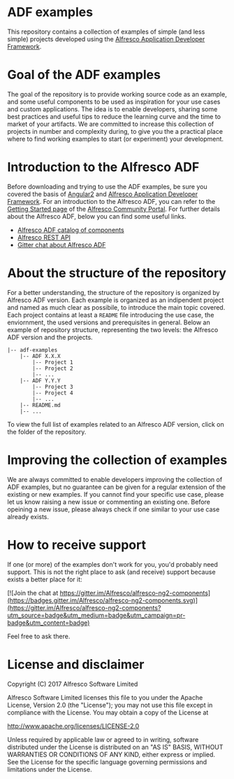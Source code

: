 # ADF examples

This repository contains a collection of examples of simple (and less simple) projects developed using the [Alfresco Application Developer Framework](https://github.com/Alfresco/alfresco-ng2-components). 

# Goal of the ADF examples

The goal of the repository is to provide working source code as an example, and some useful components to be used as inspiration for your use cases and custom applications.
The idea is to enable developers, sharing some best practices and useful tips to reduce the learning curve and the time to market of your artifacts.
We are committed to increase this collection of projects in number and complexity during, to give you the a practical place where to find working examples to start (or experiment) your development.

# Introduction to the Alfresco ADF

Before downloading and trying to use the ADF examples, be sure you covered the basis of [Angular2](https://angular.io/) and [Alfresco Application Developer Framework](https://github.com/Alfresco/alfresco-ng2-components).
For an introduction to the Alfresco ADF, you can refer to the [Getting Started page](https://community.alfresco.com/community/application-development-framework/pages/get-started) of the [Alfresco Community Portal](https://community.alfresco.com/).
For further details about the Alfresco ADF, below you can find some useful links.

- [Alfresco ADF catalog of components](http://devproducts.alfresco.com/)
- [Alfresco REST API](https://api-explorer.alfresco.com/api-explorer/)
- [Gitter chat about Alfresco ADF](https://gitter.im/Alfresco/alfresco-ng2-components)

# About the structure of the repository

For a better understanding, the structure of the repository is organized by Alfresco ADF version.
Each example is organized as an indipendent project and named as much clear as possibile, to introduce the main topic covered.
Each project contains at least a `README` file introducing the use case, the enviornment, the used versions and prerequisites in general.
Below an example of repository structure, representing the two levels: the Alfresco ADF version and the projects.
```
|-- adf-examples
    |-- ADF X.X.X
        |-- Project 1
        |-- Project 2
        |-- ...
    |-- ADF Y.Y.Y
        |-- Project 3
        |-- Project 4
        |-- ...
    |-- README.md
    |-- ...
```

To view the full list of examples related to an Alfresco ADF version, click on the folder of the repository.

# Improving the collection of examples

We are always committed to enable developers improving the collection of ADF examples, but no guarantee can be given for a regular extension of the existing or new examples.
If you cannot find your specific use case, please let us know raising a new issue or commenting an existing one. 
Before opeining a new issue, please always check if one similar to your use case already exists.

# How to receive support

If one (or more) of the examples don't work for you, you'd probably need support.
This is not the right place to ask (and receive) support because exists a better place for it:

[![Join the chat at https://gitter.im/Alfresco/alfresco-ng2-components](https://badges.gitter.im/Alfresco/alfresco-ng2-components.svg)](https://gitter.im/Alfresco/alfresco-ng2-components?utm_source=badge&utm_medium=badge&utm_campaign=pr-badge&utm_content=badge)

Feel free to ask there.

# License and disclaimer

Copyright (C) 2017 Alfresco Software Limited

Alfresco Software Limited licenses this file to you under the Apache License, Version 2.0 (the "License"); you may not use this file except in compliance with the License. You may obtain a copy of the License at

 http://www.apache.org/licenses/LICENSE-2.0

Unless required by applicable law or agreed to in writing, software distributed under the License is distributed on an "AS IS" BASIS, WITHOUT WARRANTIES OR CONDITIONS OF ANY KIND, either express or implied. See the License for the specific language governing permissions and limitations under the License.

